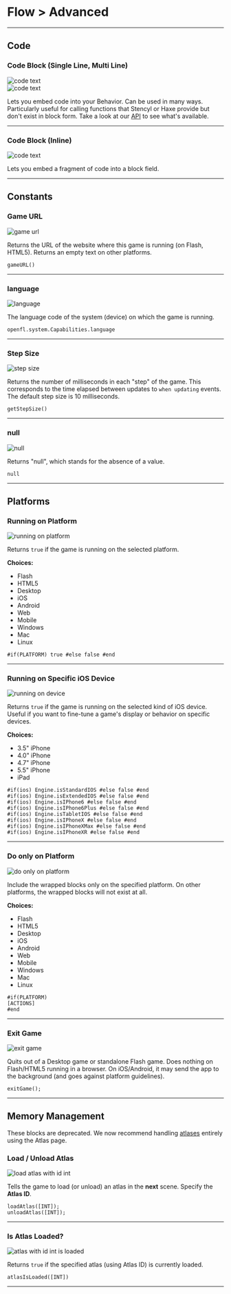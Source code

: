 # Flow > Advanced

***

## Code

### <a name="custom-code"></a> <a name="code-long"></a> Code Block (Single Line, Multi Line)

![code text](http://static.stencyl.com/pedia2/block-images/flow/advanced/custom-code.png)<br/>
![code text](http://static.stencyl.com/pedia2/block-images/flow/advanced/code-long.png)

Lets you embed code into your Behavior. Can be used in many ways. Particularly useful for calling functions that Stencyl or Haxe provide but don't exist in block form. Take a look at our [API](http://static.stencyl.com/api/33/) to see what's available.

***

### <a name="code-short"></a> Code Block (Inline)

![code text](http://static.stencyl.com/pedia2/block-images/flow/advanced/code-short.png)

Lets you embed a fragment of code into a block field.

***

## Constants

### <a name="game-url"></a> Game URL

![game url](http://static.stencyl.com/pedia2/block-images/flow/advanced/game-url.png)

Returns the URL of the website where this game is running (on Flash, HTML5). Returns an empty text on other platforms.

```
gameURL()
```

***

### <a name="language"></a> language

![language](http://static.stencyl.com/pedia2/block-images/flow/advanced/language.png)

The language code of the system (device) on which the game is running.

```
openfl.system.Capabilities.language
```

***

### <a name="stepsize"></a> Step Size

![step size](http://static.stencyl.com/pedia2/block-images/flow/advanced/stepsize.png)

Returns the number of milliseconds in each "step" of the game. This corresponds to the time elapsed between updates to `when updating` events. The default step size is 10 milliseconds.

```
getStepSize()
```

***

### <a name="null"></a> null

![null](http://static.stencyl.com/pedia2/block-images/flow/advanced/null.png)

Returns "null", which stands for the absence of a value.

```
null
```

***

## Platforms

### <a name="is-platform"></a> Running on Platform

![running on platform](http://static.stencyl.com/pedia2/block-images/flow/advanced/is-platform.png)

Returns `true` if the game is running on the selected platform.

**Choices:**
* Flash
* HTML5
* Desktop
* iOS
* Android
* Web
* Mobile
* Windows
* Mac
* Linux

```
#if(PLATFORM) true #else false #end
```

***

### <a name="is-device2"></a> Running on Specific iOS Device

![running on device](http://static.stencyl.com/pedia2/block-images/flow/advanced/is-device2.png)

Returns `true` if the game is running on the selected kind of iOS device. Useful if you want to fine-tune a game's display or behavior on specific devices.

**Choices:**
* 3.5" iPhone
* 4.0" iPhone
* 4.7" iPhone
* 5.5" iPhone
* iPad

```
#if(ios) Engine.isStandardIOS #else false #end
#if(ios) Engine.isExtendedIOS #else false #end
#if(ios) Engine.isIPhone6 #else false #end
#if(ios) Engine.isIPhone6Plus #else false #end
#if(ios) Engine.isTabletIOS #else false #end
#if(ios) Engine.isIPhoneX #else false #end
#if(ios) Engine.isIPhoneXMax #else false #end
#if(ios) Engine.isIPhoneXR #else false #end
```

***

### <a name="do-on-platform"></a> Do only on Platform

![do only on platform](http://static.stencyl.com/pedia2/block-images/flow/advanced/do-on-platform.png)

Include the wrapped blocks only on the specified platform. On other platforms, the wrapped blocks will not exist at all.

**Choices:**
* Flash
* HTML5
* Desktop
* iOS
* Android
* Web
* Mobile
* Windows
* Mac
* Linux

```
#if(PLATFORM)
[ACTIONS]
#end
```

***

### <a name="exit-game"></a> Exit Game

![exit game](http://static.stencyl.com/pedia2/block-images/flow/advanced/exit-game.png)

Quits out of a Desktop game or standalone Flash game. Does nothing on Flash/HTML5 running in a browser. On iOS/Android, it may send the app to the background (and goes against platform guidelines).

```
exitGame();
```

***

## Memory Management

These blocks are deprecated. We now recommend handling [atlases](http://www.stencyl.com/help/view/mobile-atlases/) entirely using the Atlas page.

### <a name="load-unload-atlas"></a> Load / Unload Atlas

![load atlas with id int](http://static.stencyl.com/pedia2/block-images/flow/advanced/load-unload-atlas.png)

Tells the game to load (or unload) an atlas in the **next** scene. Specify the **Atlas ID**.

```
loadAtlas([INT]);
unloadAtlas([INT]);
```

***

### <a name="atlas-loaded"></a> Is Atlas Loaded?

![atlas with id int is loaded](http://static.stencyl.com/pedia2/block-images/flow/advanced/atlas-loaded.png)

Returns `true` if the specified atlas (using Atlas ID) is currently loaded.

```
atlasIsLoaded([INT])
```

***
